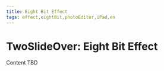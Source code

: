 ```yaml
---
title: Eight Bit Effect
tags: effect,eightBit,photoEditor,iPad,en
---
```


# TwoSlideOver: Eight Bit Effect

Content TBD
